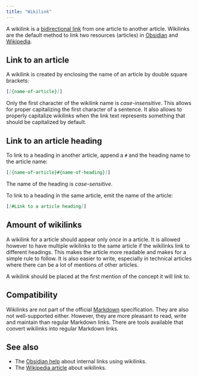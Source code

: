 ```yaml
---
title: "Wikilink"
---
```


A wikilink is a [bidirectional link](https://maggieappleton.com/bidirectionals)
from one article to another article.
Wikilinks are the default method to link two resources (articles)
 in [Obsidian](obsidian) and [Wikipedia](https://www.wikipedia.org/).

## Link to an article
A wikilink is created by enclosing the name of an article by double
square brackets:

```md
[[{name-of-article}]]
```

Only the first character of the wikilink name is *case-insensitive*.
This allows for proper capitalizing the first character of a sentence.
It also allows to properly capitalize wikilinks when the link text
represents something that should be capitalized by default.

## Link to an article heading
To link to a heading in another article, append a `#` and the heading
name to the article name:

```md
[[{name-of-article}#{name-of-heading}]]
```

The name of the heading is *case-sensitive*.

To link to a heading in the same article, emit the name of the article:

```md
[[#Link to a article heading]]
```

## Amount of wikilinks
A wikilink for a article should appear only *once* in a article. It is
allowed however to have multiple wikilinks to the same article if the
wikilinks link to different headings. This makes the article more
readable and makes for a simple rule to follow. It is also easier to
write, especially in technical articles where there can be a lot of
mentions of other articles.

A wikilink should be placed at the first mention of the concept it will
link to.

## Compatibility
Wikilinks are not part of the official [Markdown](markdown)
specification. They are also not well-supported either. However, they
are more pleasant to read, write and maintain than regular Markdown
links. There are tools available that convert wikilinks into regular
Markdown links.

## See also
-   The [Obsidian
    help](https://help.obsidian.md/Linking+notes+and+files/Internal+links)
    about internal links using wikilinks.
-   The [Wikipedia article](https://en.wikipedia.org/wiki/Help:Link)
    about wikilinks.
